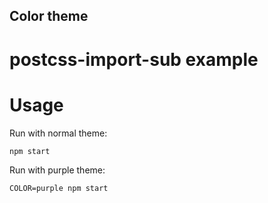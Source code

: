 Color theme
--

postcss-import-sub example
==

# Usage

Run with normal theme:
```shell
npm start
```

Run with purple theme:
```shell
COLOR=purple npm start
```
